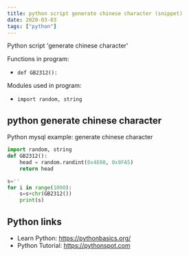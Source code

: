 ```yaml
---
title: python script generate chinese character (snippet)
date: 2020-03-03
tags: ["python"]
---
```

Python script 'generate chinese character'

Functions in program: 
* `def GB2312():`

Modules used in program: 
* `import random, string`

## python generate chinese character

Python mysql example: generate chinese character

```python
import random, string
def GB2312():
    head = random.randint(0x4E00, 0x9FA5)
    return head

s=''
for i in range(1000):
    s=s+chr(GB2312())
    print(s)

```

## Python links

- Learn Python: https://pythonbasics.org/
- Python Tutorial: https://pythonspot.com
